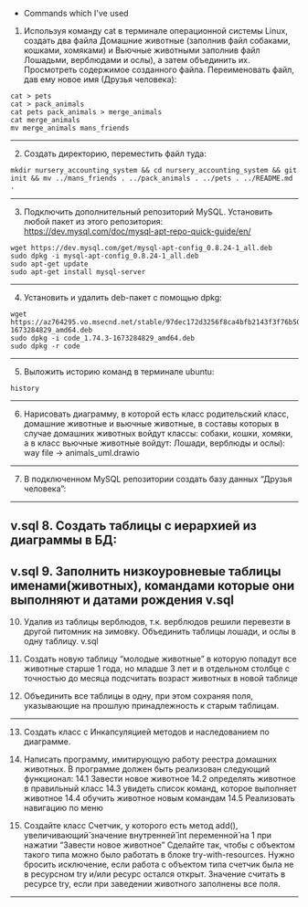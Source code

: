 - Commands which I've used

1. Используя команду cat в терминале операционной системы Linux, создать
два файла Домашние животные (заполнив файл собаками, кошками,
хомяками) и Вьючные животными заполнив файл Лошадьми, верблюдами и
ослы), а затем объединить их. Просмотреть содержимое созданного файла.
Переименовать файл, дав ему новое имя (Друзья человека):
```
cat > pets
cat > pack_animals
cat pets pack_animals > merge_animals
cat merge_animals
mv merge_animals mans_friends
```
---

2. Создать директорию, переместить файл туда:
```
mkdir nursery_accounting_system && cd nursery_accounting_system && git init && mv ../mans_friends . ../pack_animals . ../pets . ../README.md .
```
---

3. Подключить дополнительный репозиторий MySQL. Установить любой пакет
из этого репозитория:<br>
https://dev.mysql.com/doc/mysql-apt-repo-quick-guide/en/
```
wget https://dev.mysql.com/get/mysql-apt-config_0.8.24-1_all.deb
sudo dpkg -i mysql-apt-config_0.8.24-1_all.deb
sudo apt-get update
sudo apt-get install mysql-server
```
---

4. Установить и удалить deb-пакет с помощью dpkg:
```
wget https://az764295.vo.msecnd.net/stable/97dec172d3256f8ca4bfb2143f3f76b503ca0534/code_1.74.3-1673284829_amd64.deb
sudo dpkg -i code_1.74.3-1673284829_amd64.deb
sudo dpkg -r code
```
---

5. Выложить историю команд в терминале ubuntu:
```
history
```
---

6. Нарисовать диаграмму, в которой есть класс родительский класс, домашние
животные и вьючные животные, в составы которых в случае домашних
животных войдут классы: собаки, кошки, хомяки, а в класс вьючные животные
войдут: Лошади, верблюды и ослы):<br>
way file -> animals_uml.drawio
---

7. В подключенном MySQL репозитории создать базу данных “Друзья
человека”:
---
v.sql
8. Создать таблицы с иерархией из диаграммы в БД:
---
v.sql
9. Заполнить низкоуровневые таблицы именами(животных), командами
которые они выполняют и датами рождения
v.sql
---

10. Удалив из таблицы верблюдов, т.к. верблюдов решили перевезти в другой питомник на зимовку. Объединить таблицы лошади, и ослы в одну таблицу.
v.sql

11. Создать новую таблицу “молодые животные” в которую попадут все
животные старше 1 года, но младше 3 лет и в отдельном столбце с точностью
до месяца подсчитать возраст животных в новой таблице

12. Объединить все таблицы в одну, при этом сохраняя поля, указывающие на
прошлую принадлежность к старым таблицам.

---
13. Создать класс с Инкапсуляцией методов и наследованием по диаграмме.

14. Написать программу, имитирующую работу реестра домашних животных.
В программе должен быть реализован следующий функционал:
14.1 Завести новое животное
14.2 определять животное в правильный класс
14.3 увидеть список команд, которое выполняет животное
14.4 обучить животное новым командам
14.5 Реализовать навигацию по меню
15. Создайте класс Счетчик, у которого есть метод add(), увеличивающий̆
значение внутренней̆ int переменной̆ на 1 при нажатии “Завести новое
животное” Сделайте так, чтобы с объектом такого типа можно было работать в
блоке try-with-resources. Нужно бросить исключение, если работа с объектом
типа счетчик была не в ресурсном try и/или ресурс остался открыт. Значение
считать в ресурсе try, если при заведении животного заполнены все поля.
---